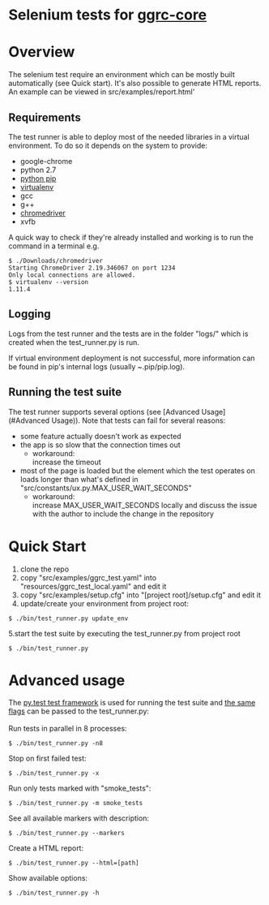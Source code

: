 # Selenium tests for [ggrc-core](https://github.com/google/ggrc-core)

# Overview
The selenium test require an environment which can be mostly built
automatically (see Quick start). It's also possible to generate HTML reports.
 An example can be viewed in src/examples/report.html'

## Requirements
The test runner is able to deploy most of the needed libraries in a virtual
environment. To do so it depends on the system to provide:
* google-chrome
* python 2.7
* [python pip](https://pip.pypa.io/en/latest/installing/)
* [virtualenv](https://virtualenv.pypa.io/en/latest/installation.html)
* gcc
* g++
* [chromedriver](https://sites.google.com/a/chromium.org/chromedriver/downloads)
* xvfb

A quick way to check if they're already installed and working is to run
the command in a terminal e.g. <br />
```
$ ./Downloads/chromedriver
Starting ChromeDriver 2.19.346067 on port 1234
Only local connections are allowed.
$ virtualenv --version
1.11.4
```

## Logging
Logs from the test runner and the tests are in the folder "logs/" which
is created when the test_runner.py is run.

If virtual environment deployment is not successful, more
information can be found in pip's internal logs (usually ~.pip/pip.log).

## Running the test suite
The test runner supports several options (see [Advanced Usage](#Advanced Usage)).
Note that tests can fail for several reasons:
* some feature actually doesn't work as expected
* the app is so slow that the connection times out
  * workaround: <br />increase the timeout
* most of the page is loaded but the element which the test operates on loads
longer than what's defined in "src/constants/ux.py.MAX_USER_WAIT_SECONDS"
  * workaround: <br />
  increase MAX_USER_WAIT_SECONDS locally and discuss the issue with the author
  to include the change in the repository

# Quick Start
1. clone the repo
2. copy "src/examples/ggrc_test.yaml" into "resources/ggrc_test_local.yaml" and
edit it
3. copy "src/examples/setup.cfg" into "[project root]/setup.cfg" and edit it
4. update/create your environment from project root:
```
$ ./bin/test_runner.py update_env
```
5.start the test suite by executing the test_runner.py from project root
```
$ ./bin/test_runner.py
```
# Advanced usage
The [py.test test framework](http://pytest.org/latest//)
is used for running the test suite and [the same flags](https://pytest.org/latest/usage.html)
can be passed to the test_runner.py:<br /><br />
Run tests in parallel in 8 processes:
```
$ ./bin/test_runner.py -n8
```
Stop on first failed test:
```
$ ./bin/test_runner.py -x
```
Run only tests marked with "smoke_tests":
```
$ ./bin/test_runner.py -m smoke_tests
```
See all available markers with description:
```
$ ./bin/test_runner.py --markers
```
Create a HTML report:
```
$ ./bin/test_runner.py --html=[path]
```
Show available options:
```
$ ./bin/test_runner.py -h
```